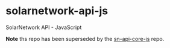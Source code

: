 # solarnetwork-api-js
SolarNetwork API - JavaScript

**Note** ths repo has been superseded by the
[sn-api-core-js](https://github.com/SolarNetwork/sn-api-core-js) repo.

